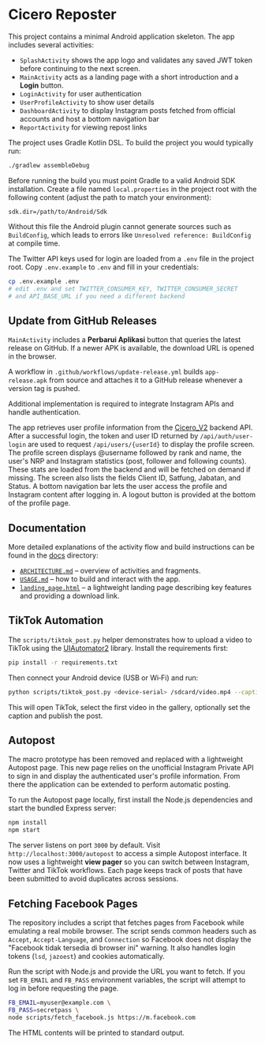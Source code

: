 # Cicero Reposter

This project contains a minimal Android application skeleton. The app includes
several activities:

- `SplashActivity` shows the app logo and validates any saved JWT token before
  continuing to the next screen.
- `MainActivity` acts as a landing page with a short introduction and a **Login**
  button.
- `LoginActivity` for user authentication
- `UserProfileActivity` to show user details
- `DashboardActivity` to display Instagram posts fetched from official accounts
  and host a bottom navigation bar
- `ReportActivity` for viewing repost links

The project uses Gradle Kotlin DSL. To build the project you would typically run:

```bash
./gradlew assembleDebug
```

Before running the build you must point Gradle to a valid Android SDK
installation.  Create a file named `local.properties` in the project root with
the following content (adjust the path to match your environment):

```properties
sdk.dir=/path/to/Android/Sdk
```

Without this file the Android plugin cannot generate sources such as
`BuildConfig`, which leads to errors like `Unresolved reference: BuildConfig` at
compile time.

The Twitter API keys used for login are loaded from a `.env` file in the project
root. Copy `.env.example` to `.env` and fill in your credentials:

```bash
cp .env.example .env
# edit .env and set TWITTER_CONSUMER_KEY, TWITTER_CONSUMER_SECRET
# and API_BASE_URL if you need a different backend
```

## Update from GitHub Releases

`MainActivity` includes a **Perbarui Aplikasi** button that queries the latest
release on GitHub. If a newer APK is available, the download URL is opened in
the browser.

A workflow in `.github/workflows/update-release.yml` builds `app-release.apk`
from source and attaches it to a GitHub release whenever a version tag is
pushed.

Additional implementation is required to integrate Instagram APIs and handle authentication.

The app retrieves user profile information from the [Cicero_V2](https://github.com/cicero78M/Cicero_V2) backend API.
After a successful login, the token and user ID returned by `/api/auth/user-login`
are used to request `/api/users/{userId}` to display the profile screen.
The profile screen displays @username followed by rank and name, the user's NRP and Instagram statistics (post, follower and following counts). These stats are loaded from the backend and will be fetched on demand if missing. The screen also lists the fields Client ID, Satfung, Jabatan, and Status.
A bottom navigation bar lets the user access the profile and Instagram content after logging in.
A logout button is provided at the bottom of the profile page.

## Documentation

More detailed explanations of the activity flow and build instructions can be
found in the [docs](docs/) directory:

- [`ARCHITECTURE.md`](docs/ARCHITECTURE.md) – overview of activities and
  fragments.
- [`USAGE.md`](docs/USAGE.md) – how to build and interact with the app.
- [`landing_page.html`](docs/landing_page.html) – a lightweight landing page
  describing key features and providing a download link.

## TikTok Automation

The `scripts/tiktok_post.py` helper demonstrates how to upload a video to TikTok
using the [UIAutomator2](https://github.com/openatx/uiautomator2) library. Install
the requirements first:

```bash
pip install -r requirements.txt
```

Then connect your Android device (USB or Wi‑Fi) and run:

```bash
python scripts/tiktok_post.py <device-serial> /sdcard/video.mp4 --caption "Hello"
```

This will open TikTok, select the first video in the gallery, optionally set the
caption and publish the post.

## Autopost

The macro prototype has been removed and replaced with a lightweight Autopost
page. This new page relies on the unofficial Instagram Private API to sign in
and display the authenticated user's profile information. From there the
application can be extended to perform automatic posting.

To run the Autopost page locally, first install the Node.js dependencies and
start the bundled Express server:

```bash
npm install
npm start
```

The server listens on port `3000` by default. Visit
`http://localhost:3000/autopost` to access a simple Autopost interface.
It now uses a lightweight **view pager** so you can switch between
Instagram, Twitter and TikTok workflows. Each page keeps track of posts that
have been submitted to avoid duplicates across sessions.





## Fetching Facebook Pages

The repository includes a script that fetches pages from Facebook while
emulating a real mobile browser. The script sends common headers such as
`Accept`, `Accept-Language`, and `Connection` so Facebook does not display the
"Facebook tidak tersedia di browser ini" warning. It also handles login tokens
(`lsd`, `jazoest`) and cookies automatically.

Run the script with Node.js and provide the URL you want to fetch. If you set
`FB_EMAIL` and `FB_PASS` environment variables, the script will attempt to log
in before requesting the page.

```bash
FB_EMAIL=myuser@example.com \
FB_PASS=secretpass \
node scripts/fetch_facebook.js https://m.facebook.com
```

The HTML contents will be printed to standard output.
